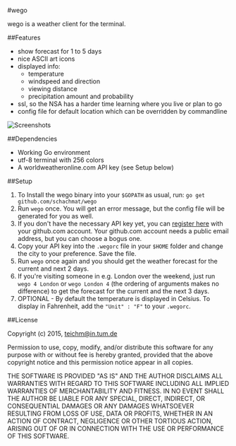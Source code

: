 #wego

wego is a weather client for the terminal.

##Features

* show forecast for 1 to 5 days
* nice ASCII art icons
* displayed info:
  * temperature
  * windspeed and direction
  * viewing distance
  * precipitation amount and probability
* ssl, so the NSA has a harder time learning where you live or plan to go
* config file for default location which can be overridden by commandline

![Screenshots](http://schachmat.github.io/wego/wego.gif)

##Dependencies

* Working Go environment
* utf-8 terminal with 256 colors
* A worldweatheronline.com API key (see Setup below)

##Setup

1. To Install the wego binary into your `$GOPATH` as usual, run:
   `go get github.com/schachmat/wego`
2. Run `wego` once. You will get an error message, but the config file will be
   generated for you as well.
3. If you don't have the necessary API key yet, you can [register
   here](https://developer.worldweatheronline.com/auth/register) with your
   github.com account. Your github.com account needs a public email address, but
   you can choose a bogus one.
4. Copy your API key into the `.wegorc` file in your `$HOME` folder and change
   the city to your preference. Save the file.
5. Run `wego` once again and you should get the weather forecast for the current
   and next 2 days.
6. If you're visiting someone in e.g. London over the weekend, just run
   `wego 4 London` or `wego London 4` (the ordering of arguments makes no
   difference) to get the forecast for the current and the next 3 days.
7. OPTIONAL - By default the temperature is displayed in Celsius. To display in Fahrenheit,
   add the `"Unit" : "F"` to your `.wegorc`.
   
##License

Copyright (c) 2015,  <teichm@in.tum.de>

Permission to use, copy, modify, and/or distribute this software for any purpose
with or without fee is hereby granted, provided that the above copyright notice
and this permission notice appear in all copies.

THE SOFTWARE IS PROVIDED "AS IS" AND THE AUTHOR DISCLAIMS ALL WARRANTIES WITH
REGARD TO THIS SOFTWARE INCLUDING ALL IMPLIED WARRANTIES OF MERCHANTABILITY AND
FITNESS. IN NO EVENT SHALL THE AUTHOR BE LIABLE FOR ANY SPECIAL, DIRECT,
INDIRECT, OR CONSEQUENTIAL DAMAGES OR ANY DAMAGES WHATSOEVER RESULTING FROM LOSS
OF USE, DATA OR PROFITS, WHETHER IN AN ACTION OF CONTRACT, NEGLIGENCE OR OTHER
TORTIOUS ACTION, ARISING OUT OF OR IN CONNECTION WITH THE USE OR PERFORMANCE OF
THIS SOFTWARE.

